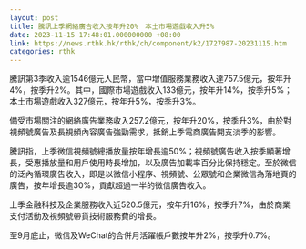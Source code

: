 ```yaml
---
layout: post
title: 騰訊上季網絡廣告收入按年升20%　本土市場遊戲收入升5%
date: 2023-11-15 17:48:01.000000000 +08:00
link: https://news.rthk.hk/rthk/ch/component/k2/1727987-20231115.htm
categories: rthk
---
```


騰訊第3季收入逾1546億元人民幣，當中增值服務業務收入達757.5億元，按年升4%，按季升2%。其中，國際市場遊戲收入133億元，按年升14%，按季升5%；本土市場遊戲收入327億元，按年升5%，按季升3%。

備受市場關注的網絡廣告業務收入257.2億元，按年升20%，按季升3%，由於對視頻號廣告及長視頻內容廣告強勁需求，抵銷上季電商廣告開支淡季的影響。

騰訊指，上季微信視頻號總播放量按年增長逾50%；視頻號廣告收入按季顯著增長，受惠播放量和用戶使用時長增加，以及廣告加載率百分比保持穩定。至於微信的泛內循環廣告收入，即是以微信小程序、視頻號、公眾號和企業微信為落地頁的廣告，按年增長逾30%，貢獻超過一半的微信廣告收入。

上季金融科技及企業服務收入近520.5億元，按年升16%，按季升7%，由於商業支付活動及視頻號帶貨技術服務費的增長。

至9月底止，微信及WeChat的合併月活躍帳戶數按年升2%，按季升0.7%。
